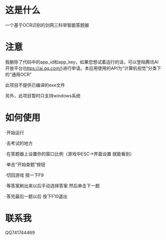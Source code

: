 # 这是什么
一个基于OCR识别的剑网三科举智能答题器

# 注意
我删除了代码中的app_id和app_key，如果您想试着运行的话，可以登陆腾讯AI开放平台(https://ai.qq.com/)进行申请。本应用使用的API为“计算机视觉”分类下的“通用OCR”

此项目不提供已编译的exe文件

另外，此项目暂时只支持windows系统

# 如何使用
·开始运行

·去考试的地方

·在答题器上设置你的窗口比例（游戏中ESC→界面设置 就能看到）

·单击“开始查题”按钮

·切回游戏 按一下F9

·等答案刷出来以后手动选择答案 然后单击下一题

·答完最后一题以后 按下F10退出

# 联系我
QQ741744469
